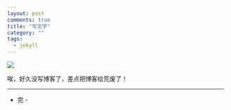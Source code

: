 ```yaml
---
layout: post
comments: true
title: "写文字"
category: ""
tags: 
  - jekyll
---
```


![](http://ww4.sinaimg.cn/large/493b785atw1efmhe1u28jj20m80dw768.jpg)

唉，好久没写博客了，差点把博客给荒废了！

---

- 完 - 


